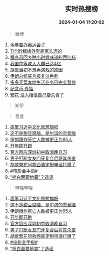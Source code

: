 <div align="center"><h2>实时热搜榜</h2><h4>2024-01-04 11:20:02</h4></div>

> 微博  

1. [今年要办奥运会了](https://s.weibo.com/weibo?q=%E4%BB%8A%E5%B9%B4%E8%A6%81%E5%8A%9E%E5%A5%A5%E8%BF%90%E4%BC%9A%E4%BA%86&t=31&band_rank=1&Refer=top)<br />
2. [11个砂糖橘外套是家长选的](https://s.weibo.com/weibo?q=%2311%E4%B8%AA%E7%A0%82%E7%B3%96%E6%A9%98%E5%A4%96%E5%A5%97%E6%98%AF%E5%AE%B6%E9%95%BF%E9%80%89%E7%9A%84%23&t=31&band_rank=2&Refer=top)<br />
3. [程序员回乡种小时候味道的西红柿](https://s.weibo.com/weibo?q=%23%E7%A8%8B%E5%BA%8F%E5%91%98%E5%9B%9E%E4%B9%A1%E7%A7%8D%E5%B0%8F%E6%97%B6%E5%80%99%E5%91%B3%E9%81%93%E7%9A%84%E8%A5%BF%E7%BA%A2%E6%9F%BF%23&t=31&band_rank=3&Refer=top)<br />
4. [我国中等收入人群已达4亿](https://s.weibo.com/weibo?q=%23%E6%88%91%E5%9B%BD%E4%B8%AD%E7%AD%89%E6%94%B6%E5%85%A5%E4%BA%BA%E7%BE%A4%E5%B7%B2%E8%BE%BE4%E4%BA%BF%23&t=31&band_rank=4&Refer=top)<br />
5. [胡歌当初不想再演戏的原因](https://s.weibo.com/weibo?q=%23%E8%83%A1%E6%AD%8C%E5%BD%93%E5%88%9D%E4%B8%8D%E6%83%B3%E5%86%8D%E6%BC%94%E6%88%8F%E7%9A%84%E5%8E%9F%E5%9B%A0%23&t=31&band_rank=5&Refer=top)<br />
6. [伊朗总统誓言报复以色列](https://s.weibo.com/weibo?q=%23%E4%BC%8A%E6%9C%97%E6%80%BB%E7%BB%9F%E8%AA%93%E8%A8%80%E6%8A%A5%E5%A4%8D%E4%BB%A5%E8%89%B2%E5%88%97%23&t=31&band_rank=6&Refer=top)<br />
7. [多多买菜本地生活业务已完全暂停](https://s.weibo.com/weibo?q=%23%E5%A4%9A%E5%A4%9A%E4%B9%B0%E8%8F%9C%E6%9C%AC%E5%9C%B0%E7%94%9F%E6%B4%BB%E4%B8%9A%E5%8A%A1%E5%B7%B2%E5%AE%8C%E5%85%A8%E6%9A%82%E5%81%9C%23&t=31&band_rank=7&Refer=top)<br />
8. [纪念币 外挂](https://s.weibo.com/weibo?q=%E7%BA%AA%E5%BF%B5%E5%B8%81%20%E5%A4%96%E6%8C%82&t=31&band_rank=8&Refer=top)<br />
9. [繁花 没人相信自己要杀青了](https://s.weibo.com/weibo?q=%E7%B9%81%E8%8A%B1%20%E6%B2%A1%E4%BA%BA%E7%9B%B8%E4%BF%A1%E8%87%AA%E5%B7%B1%E8%A6%81%E6%9D%80%E9%9D%92%E4%BA%86&t=31&band_rank=9&Refer=top)<br />

> 知乎  


> 百度  

1. [高擎习近平文化思想旗帜](https://www.baidu.com/s?wd=%E9%AB%98%E6%93%8E%E4%B9%A0%E8%BF%91%E5%B9%B3%E6%96%87%E5%8C%96%E6%80%9D%E6%83%B3%E6%97%97%E5%B8%9C&sa=fyb_news&rsv_dl=fyb_news)<br />
2. [这不是甜豆腐脑，是尔滨的恋爱脑](https://www.baidu.com/s?wd=%E8%BF%99%E4%B8%8D%E6%98%AF%E7%94%9C%E8%B1%86%E8%85%90%E8%84%91%EF%BC%8C%E6%98%AF%E5%B0%94%E6%BB%A8%E7%9A%84%E6%81%8B%E7%88%B1%E8%84%91&sa=fyb_news&rsv_dl=fyb_news)<br />
3. [伊朗爆炸死亡人数被更正为95人](https://www.baidu.com/s?wd=%E4%BC%8A%E6%9C%97%E7%88%86%E7%82%B8%E6%AD%BB%E4%BA%A1%E4%BA%BA%E6%95%B0%E8%A2%AB%E6%9B%B4%E6%AD%A3%E4%B8%BA95%E4%BA%BA&sa=fyb_news&rsv_dl=fyb_news)<br />
4. [开年即开跑](https://www.baidu.com/s?wd=%E5%BC%80%E5%B9%B4%E5%8D%B3%E5%BC%80%E8%B7%91&sa=fyb_news&rsv_dl=fyb_news)<br />
5. [官方回应深圳初中取消晚自习](https://www.baidu.com/s?wd=%E5%AE%98%E6%96%B9%E5%9B%9E%E5%BA%94%E6%B7%B1%E5%9C%B3%E5%88%9D%E4%B8%AD%E5%8F%96%E6%B6%88%E6%99%9A%E8%87%AA%E4%B9%A0&sa=fyb_news&rsv_dl=fyb_news)<br />
6. [男子打断女友门牙复合后将其杀害](https://www.baidu.com/s?wd=%E7%94%B7%E5%AD%90%E6%89%93%E6%96%AD%E5%A5%B3%E5%8F%8B%E9%97%A8%E7%89%99%E5%A4%8D%E5%90%88%E5%90%8E%E5%B0%86%E5%85%B6%E6%9D%80%E5%AE%B3&sa=fyb_news&rsv_dl=fyb_news)<br />
7. [胡歌繁花同款西装定制电话打爆了](https://www.baidu.com/s?wd=%E8%83%A1%E6%AD%8C%E7%B9%81%E8%8A%B1%E5%90%8C%E6%AC%BE%E8%A5%BF%E8%A3%85%E5%AE%9A%E5%88%B6%E7%94%B5%E8%AF%9D%E6%89%93%E7%88%86%E4%BA%86&sa=fyb_news&rsv_dl=fyb_news)<br />
8. [#电影金手指#](https://www.baidu.com/s?wd=%23%E7%94%B5%E5%BD%B1%E9%87%91%E6%89%8B%E6%8C%87%23&sa=fyb_news&rsv_dl=fyb_news)<br />
9. [“抢白面要地震”？造谣](https://www.baidu.com/s?wd=%E2%80%9C%E6%8A%A2%E7%99%BD%E9%9D%A2%E8%A6%81%E5%9C%B0%E9%9C%87%E2%80%9D%EF%BC%9F%E9%80%A0%E8%B0%A3&sa=fyb_news&rsv_dl=fyb_news)<br />

> 哔哩哔哩  

1. [高擎习近平文化思想旗帜](https://www.baidu.com/s?wd=%E9%AB%98%E6%93%8E%E4%B9%A0%E8%BF%91%E5%B9%B3%E6%96%87%E5%8C%96%E6%80%9D%E6%83%B3%E6%97%97%E5%B8%9C&sa=fyb_news&rsv_dl=fyb_news)<br />
2. [这不是甜豆腐脑，是尔滨的恋爱脑](https://www.baidu.com/s?wd=%E8%BF%99%E4%B8%8D%E6%98%AF%E7%94%9C%E8%B1%86%E8%85%90%E8%84%91%EF%BC%8C%E6%98%AF%E5%B0%94%E6%BB%A8%E7%9A%84%E6%81%8B%E7%88%B1%E8%84%91&sa=fyb_news&rsv_dl=fyb_news)<br />
3. [伊朗爆炸死亡人数被更正为95人](https://www.baidu.com/s?wd=%E4%BC%8A%E6%9C%97%E7%88%86%E7%82%B8%E6%AD%BB%E4%BA%A1%E4%BA%BA%E6%95%B0%E8%A2%AB%E6%9B%B4%E6%AD%A3%E4%B8%BA95%E4%BA%BA&sa=fyb_news&rsv_dl=fyb_news)<br />
4. [开年即开跑](https://www.baidu.com/s?wd=%E5%BC%80%E5%B9%B4%E5%8D%B3%E5%BC%80%E8%B7%91&sa=fyb_news&rsv_dl=fyb_news)<br />
5. [官方回应深圳初中取消晚自习](https://www.baidu.com/s?wd=%E5%AE%98%E6%96%B9%E5%9B%9E%E5%BA%94%E6%B7%B1%E5%9C%B3%E5%88%9D%E4%B8%AD%E5%8F%96%E6%B6%88%E6%99%9A%E8%87%AA%E4%B9%A0&sa=fyb_news&rsv_dl=fyb_news)<br />
6. [男子打断女友门牙复合后将其杀害](https://www.baidu.com/s?wd=%E7%94%B7%E5%AD%90%E6%89%93%E6%96%AD%E5%A5%B3%E5%8F%8B%E9%97%A8%E7%89%99%E5%A4%8D%E5%90%88%E5%90%8E%E5%B0%86%E5%85%B6%E6%9D%80%E5%AE%B3&sa=fyb_news&rsv_dl=fyb_news)<br />
7. [胡歌繁花同款西装定制电话打爆了](https://www.baidu.com/s?wd=%E8%83%A1%E6%AD%8C%E7%B9%81%E8%8A%B1%E5%90%8C%E6%AC%BE%E8%A5%BF%E8%A3%85%E5%AE%9A%E5%88%B6%E7%94%B5%E8%AF%9D%E6%89%93%E7%88%86%E4%BA%86&sa=fyb_news&rsv_dl=fyb_news)<br />
8. [#电影金手指#](https://www.baidu.com/s?wd=%23%E7%94%B5%E5%BD%B1%E9%87%91%E6%89%8B%E6%8C%87%23&sa=fyb_news&rsv_dl=fyb_news)<br />
9. [“抢白面要地震”？造谣](https://www.baidu.com/s?wd=%E2%80%9C%E6%8A%A2%E7%99%BD%E9%9D%A2%E8%A6%81%E5%9C%B0%E9%9C%87%E2%80%9D%EF%BC%9F%E9%80%A0%E8%B0%A3&sa=fyb_news&rsv_dl=fyb_news)<br />
